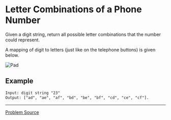 # Letter Combinations of a Phone Number

Given a digit string, return all possible letter combinations that the number could represent.

A mapping of digit to letters (just like on the telephone buttons) is given below.

![Pad](http://upload.wikimedia.org/wikipedia/commons/thumb/7/73/Telephone-keypad2.svg/200px-Telephone-keypad2.svg.png)

Example
-------

```txt
Input: digit string "23"
Output: ["ad", "ae", "af", "bd", "be", "bf", "cd", "ce", "cf"].
```

---

[Problem Source](https://leetcode.com/problems/letter-combinations-of-a-phone-number/description/)
